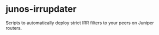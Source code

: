 # junos-irrupdater
Scripts to automatically deploy strict IRR filters to your peers on Juniper routers.
